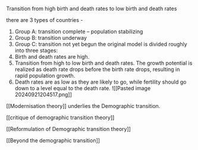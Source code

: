 Transition from high birth and death rates to low birth and death rates

there are 3 types of countries - 
1. Group A: transition complete – population stabilizing
2. Group B: transition underway
3. Group C: transition not yet begun
the original model is divided roughly into three stages:
1. Birth and death rates are high.
2. Transition from high to low birth and death rates. The growth potential is realized as death rate drops before the birth rate drops, resulting in rapid population growth.
3. Death rates are as low as they are likely to go, while fertility should go down to a level equal to the death rate.
![[Pasted image 20240921204517.png]]

[[Modernisation theory]] underlies the Demographic transition.

[[critique of demographic transition theory]] 

[[Reformulation of Demographic transition theory]] 

[[Beyond the demographic transition]] 